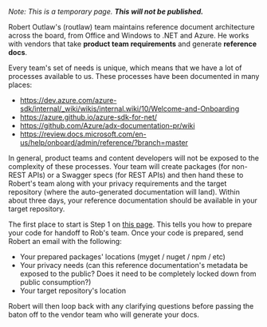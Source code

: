 *Note: This is a temporary page.  **This will not be published.***

Robert Outlaw's (routlaw) team maintains reference document architecture across the board, from Office and Windows to .NET and Azure.  He works with vendors that take **product team requirements** and generate **reference docs**.

Every team's set of needs is unique, which means that we have a lot of processes available to us. These processes have been documented in many places:

 - https://dev.azure.com/azure-sdk/internal/_wiki/wikis/internal.wiki/10/Welcome-and-Onboarding
 - https://azure.github.io/azure-sdk-for-net/
 - https://github.com/Azure/adx-documentation-pr/wiki
 - https://review.docs.microsoft.com/en-us/help/onboard/admin/reference/?branch=master

In general, product teams and content developers will not be exposed to the complexity of these processes. Your team will create packages (for non-REST APIs) or a Swagger specs (for REST APIs) and then hand these to Robert's team along with your privacy requirements and the target repository (where the auto-generated documentation will land). Within about three days, your reference documentation should be available in your target repository.

The first place to start is Step 1 on [this page](https://review.docs.microsoft.com/en-us/help/onboard/admin/reference/dotnet/road-to-docs?branch=master). This tells you how to prepare your code for handoff to Rob's team. Once your code is prepared, send Robert an email with the following:

- Your prepared packages' locations (myget / nuget / npm / etc)
- Your privacy needs (can this reference documentation's metadata be exposed to the public? Does it need to be completely locked down from public consumption?)
- Your target repository's location

Robert will then loop back with any clarifying questions before passing the baton off to the vendor team who will generate your docs.